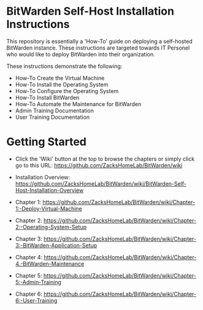 # BitWarden Self-Host Installation Instructions

This repository is essentially a 'How-To' guide on deploying a self-hosted BitWarden instance. These instructions are targeted towards IT Personel who would like to deploy BitWarden into their organization. 

These instructions demonstrate the following:
* How-To Create the Virtual Machine
* How-To Install the Operating System
* How-To Configure the Operating System
* How-To Install BitWarden
* How-To Automate the Maintenance for BitWarden
* Admin Training Documentation
* User Training Documentation

# Getting Started
* Click the 'Wiki' button at the top to browse the chapters or simply click go to this URL: https://github.com/ZacksHomeLab/BitWarden/wiki

* Installation Overview: https://github.com/ZacksHomeLab/BitWarden/wiki/BitWarden-Self-Host-Installation-Overview
* Chapter 1: https://github.com/ZacksHomeLab/BitWarden/wiki/Chapter-1:-Deploy-Virtual-Machine
* Chapter 2: https://github.com/ZacksHomeLab/BitWarden/wiki/Chapter-2:-Operating-System-Setup
* Chapter 3: https://github.com/ZacksHomeLab/BitWarden/wiki/Chapter-3:-BitWarden-Application-Setup
* Chapter 4: https://github.com/ZacksHomeLab/BitWarden/wiki/Chapter-4.-BitWarden-Maintenance
* Chapter 5: https://github.com/ZacksHomeLab/BitWarden/wiki/Chapter-5:-Admin-Training
* Chapter 6: https://github.com/ZacksHomeLab/BitWarden/wiki/Chapter-6:-User-Training
